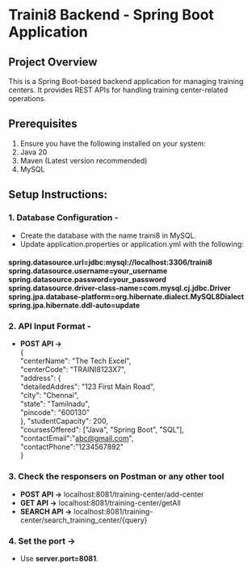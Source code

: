 # Traini8 Backend - Spring Boot Application

## Project Overview
This is a Spring Boot-based backend application for managing training centers. It provides REST APIs for handling training center-related operations.

## Prerequisites
1. Ensure you have the following installed on your system:
2. Java 20
3. Maven (Latest version recommended)
4. MySQL

## Setup Instructions:
### 1. Database Configuration -
* Create the database with the name traini8 in MySQL.
* Update application.properties or application.yml with the following:
#### 
**spring.datasource.url=jdbc:mysql://localhost:3306/traini8**
<br/>
**spring.datasource.username=your_username**
<br/>
**spring.datasource.password=your_password**
<br/>
**spring.datasource.driver-class-name=com.mysql.cj.jdbc.Driver**
<br/>
**spring.jpa.database-platform=org.hibernate.dialect.MySQL8Dialect**
<br/>
**spring.jpa.hibernate.ddl-auto=update**
<br/>

### 2. API Input Format -
* **POST API ->**<br>
  {<br>
  "centerName": "The Tech Excel",<br>
  "centerCode": "TRAINI8123X7",<br>
  "address": {<br>
    "detailedAddres": "123 First Main Road",<br>
    "city": "Chennai",<br>
    "state": "Tamilnadu",<br>
    "pincode": "600130"<br>
  },
  "studentCapacity": 200,<br>
  "coursesOffered": ["Java", "Spring Boot", "SQL"],<br>
  "contactEmail":"abc@gmail.com",<br>
  "contactPhone":"1234567892"<br>
}<br>


### 3. Check the responsers on Postman or any other tool
* **POST API ->** localhost:8081/training-center/add-center
* **GET API ->** localhost:8081/training-center/getAll
* **SEARCH API ->** localhost:8081/training-center/search_training_center/{query}

### 4. Set the port ->
* Use **server.port=8081**.

